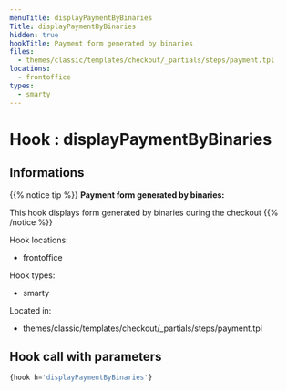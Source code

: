```yaml
---
menuTitle: displayPaymentByBinaries
Title: displayPaymentByBinaries
hidden: true
hookTitle: Payment form generated by binaries
files:
  - themes/classic/templates/checkout/_partials/steps/payment.tpl
locations:
  - frontoffice
types:
  - smarty
---
```


# Hook : displayPaymentByBinaries

## Informations

{{% notice tip %}}
**Payment form generated by binaries:** 

This hook displays form generated by binaries during the checkout
{{% /notice %}}

Hook locations: 
  - frontoffice

Hook types: 
  - smarty

Located in: 
  - themes/classic/templates/checkout/_partials/steps/payment.tpl

## Hook call with parameters

```php
{hook h='displayPaymentByBinaries'}
```